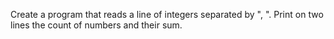 Create a program that reads a line of integers separated by ", ". Print on two lines the count of numbers and their sum.
